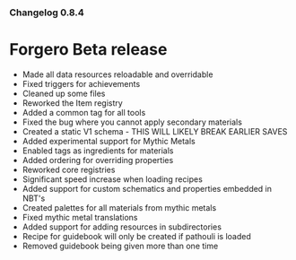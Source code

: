### Changelog 0.8.4

# Forgero Beta release

* Made all data resources reloadable and overridable
* Fixed triggers for achievements
* Cleaned up some files
* Reworked the Item registry
* Added a common tag for all tools
* Fixed the bug where you cannot apply secondary materials
* Created a static V1 schema - THIS WILL LIKELY BREAK EARLIER SAVES
* Added experimental support for Mythic Metals
* Enabled tags as ingredients for materials
* Added ordering for overriding properties
* Reworked core registries
* Significant speed increase when loading recipes
* Added support for custom schematics and properties embedded in NBT's
* Created palettes for all materials from mythic metals
* Fixed mythic metal translations
* Added support for adding resources in subdirectories
* Recipe for guidebook will only be created if pathouli is loaded
* Removed guidebook being given more than one time